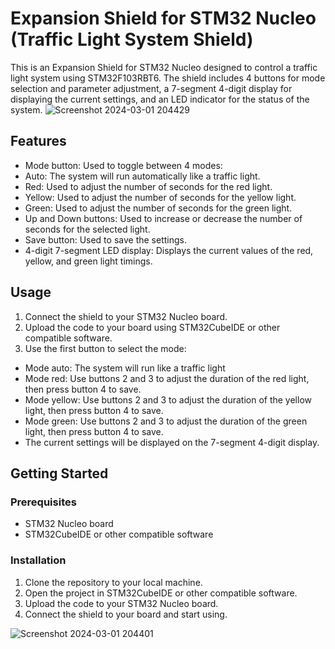 # Expansion Shield for STM32 Nucleo (Traffic Light System Shield)

This is an Expansion Shield for STM32 Nucleo designed to control a traffic light system using STM32F103RBT6. The shield includes 4 buttons for mode selection and parameter adjustment, a 7-segment 4-digit display for displaying the current settings, and an LED indicator for the status of the system.
![Screenshot 2024-03-01 204429](https://github.com/HyHyZhaLee/STM32TrafficLight/assets/113485058/dbfc36ee-c72c-4074-b4a1-db7b8335461b)



## Features

- Mode button: Used to toggle between 4 modes:
- Auto: The system will run automatically like a traffic light.
- Red: Used to adjust the number of seconds for the red light.
- Yellow: Used to adjust the number of seconds for the yellow light.
- Green: Used to adjust the number of seconds for the green light.
- Up and Down buttons: Used to increase or decrease the number of seconds for the selected light.
- Save button: Used to save the settings.
- 4-digit 7-segment LED display: Displays the current values of the red, yellow, and green light timings.

## Usage

1. Connect the shield to your STM32 Nucleo board.
2. Upload the code to your board using STM32CubeIDE or other compatible software.
3. Use the first button to select the mode:
- Mode auto: The system will run like a traffic light
- Mode red: Use buttons 2 and 3 to adjust the duration of the red light, then press button 4 to save.
- Mode yellow: Use buttons 2 and 3 to adjust the duration of the yellow light, then press button 4 to save.
- Mode green: Use buttons 2 and 3 to adjust the duration of the green light, then press button 4 to save.
- The current settings will be displayed on the 7-segment 4-digit display.

## Getting Started

### Prerequisites
- STM32 Nucleo board
- STM32CubeIDE or other compatible software

### Installation
1. Clone the repository to your local machine.
2. Open the project in STM32CubeIDE or other compatible software.
3. Upload the code to your STM32 Nucleo board.
4. Connect the shield to your board and start using.
   
![Screenshot 2024-03-01 204401](https://github.com/HyHyZhaLee/STM32TrafficLight/assets/113485058/5cdca860-17af-4b7b-9869-673ccd070637)
